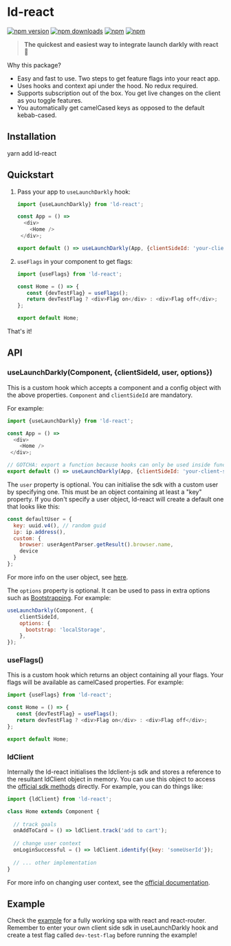 # ld-react

[![npm version](https://img.shields.io/npm/v/ld-react.svg?style=flat-square)](https://www.npmjs.com/package/ld-react) [![npm downloads](https://img.shields.io/npm/dm/ld-react.svg?style=flat-square)](https://www.npmjs.com/package/ld-react) [![npm](https://img.shields.io/npm/dt/ld-react.svg?style=flat-square)](https://www.npmjs.com/package/ld-react) [![npm](https://img.shields.io/npm/l/ld-react.svg?style=flat-square)](https://www.npmjs.com/package/ld-react)

> **The quickest and easiest way to integrate launch darkly with react** :tada:

Why this package?
* Easy and fast to use. Two steps to get feature flags into your react app.
* Uses hooks and context api under the hood. No redux required. 
* Supports subscription out of the box. You get live changes on the client as you toggle features.
* You automatically get camelCased keys as opposed to the default kebab-cased.
 
## Installation

yarn add ld-react

## Quickstart

1. Pass your app to `useLaunchDarkly` hook:

    ```js
    import {useLaunchDarkly} from 'ld-react';

    const App = () =>
      <div>
        <Home />
     </div>;
    
    export default () => useLaunchDarkly(App, {clientSideId: 'your-client-side-id'});
    ```

2. `useFlags` in your component to get flags:

    ```js
    import {useFlags} from 'ld-react';

    const Home = () => {
       const {devTestFlag} = useFlags();
       return devTestFlag ? <div>Flag on</div> : <div>Flag off</div>;
    };
 
    export default Home;
    ```

That's it! 

## API
### useLaunchDarkly(Component, {clientSideId, user, options})
This is a custom hook which accepts a component and a config object with the above properties. 
`Component` and `clientSideId` are mandatory.

For example:

```javascript
import {useLaunchDarkly} from 'ld-react';

const App = () =>
  <div>
    <Home />
 </div>;

// GOTCHA: export a function because hooks can only be used inside function components
export default () => useLaunchDarkly(App, {clientSideId: 'your-client-side-id'});
```

The `user` property is optional. You can initialise the sdk with a custom user by specifying one. This must be an object containing
at least a "key" property. If you don't specify a user object, ld-react will create a default one that looks like this:

```javascript
const defaultUser = {
  key: uuid.v4(), // random guid
  ip: ip.address(),
  custom: {
    browser: userAgentParser.getResult().browser.name,
    device
  }
};
```

For more info on the user object, see [here](http://docs.launchdarkly.com/docs/js-sdk-reference#section-users).

The `options` property is optional. It can be used to pass in extra options such as [Bootstrapping](https://github.com/launchdarkly/js-client#bootstrapping).
For example:

```javascript
useLaunchDarkly(Component, {
    clientSideId,
    options: {
      bootstrap: 'localStorage',
    },
});
```

### useFlags()
This is a custom hook which returns an object containing all your flags. Your flags will be available
as camelCased properties. For example:

```js
import {useFlags} from 'ld-react';

const Home = () => {
   const {devTestFlag} = useFlags();
   return devTestFlag ? <div>Flag on</div> : <div>Flag off</div>;
};

export default Home;
```

### ldClient
Internally the ld-react initialises the ldclient-js sdk and stores a reference to the resultant ldClient object in memory. 
You can use this object to access the [official sdk methods](https://github.com/launchdarkly/js-client) directly. 
For example, you can do things like:

```js
import {ldClient} from 'ld-react';

class Home extends Component {
 
  // track goals
  onAddToCard = () => ldClient.track('add to cart'); 
 
  // change user context
  onLoginSuccessful = () => ldClient.identify({key: 'someUserId'});
  
  // ... other implementation
}
```

For more info on changing user context, see the [official documentation](http://docs.launchdarkly.com/docs/js-sdk-reference#section-changing-the-user-context).

## Example
Check the [example](https://github.com/yusinto/ld-react/tree/master/examples/hooks) for a fully working spa with 
react and react-router. Remember to enter your own client side sdk in useLaunchDarkly hook 
and create a test flag called `dev-test-flag` before running the example!
